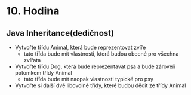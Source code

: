 # 10. Hodina

## Java Inheritance(dedičnost)


- Vytvořte třídu Animal, která bude reprezentovat zvíře
  - tato třída bude mít vlastnosti, která budou obecné pro všechna zvířata 
- Vytvořte třídu Dog, která bude reprezentavat psa a bude zároveň potomkem třídy Animal
  - tato třída bude mít naopak vlastnosti typické pro psy
- Vytvořte si další dvě libovolné třídy, které budou dědit ze třídy Animal


